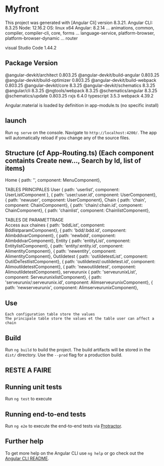 # Myfront

This project was generated with [Angular Cli] version 8.3.21.
Angular CLI: 8.3.25
Node: 12.16.2
OS: linux x64
Angular: 8.2.14
... animations, common, compiler, compiler-cli, core, forms
... language-service, platform-browser, platform-browser-dynamic
... router


visual Studio Code 1.44.2

Package                           Version
-----------------------------------------------------------
@angular-devkit/architect         0.803.25
@angular-devkit/build-angular     0.803.25
@angular-devkit/build-optimizer   0.803.25
@angular-devkit/build-webpack     0.803.25
@angular-devkit/core              8.3.25
@angular-devkit/schematics        8.3.25
@angular/cli                      8.3.25
@ngtools/webpack                  8.3.25
@schematics/angular               8.3.25
@schematics/update                0.803.25
rxjs                              6.4.0
typescript                        3.5.3
webpack                           4.39.2


Angular.material is loaded by definition in app-module.ts (no specific install)

## launch

Run `ng serve` on the console. Navigate to `http://localhost:4200/`. The app will automatically reload if you change any of the source files.


## Structure (cf App-Routing.ts) (Each component containts Create new..., Search by Id, list of items)
Home 
   	  { path: '', component: MenuComponent},

TABLES PRINCIPALES 
	User
		  { path: 'userlist', component: UserListComponent },
		  { path: 'user/:user.id', component: UserComponent},
		  { path: 'newuser', component: UserComponent},
	Chain
		  { path: 'chain', component: ChainComponent},
		  { path: 'chain/:chain.id', component: ChainComponent},
		  { path: 'chainlist', component: ChainlistComponent},


TABLES DE PARAMETTRAGE	
	Access aux chaines
		  { path: 'bddList', component: BddlistparamComponent},
		  { path: 'bdd/:bdd.id', component: AlimbddvarComponent},
		  { path: 'newbdd',  component: AlimbddvarComponent},
	Entity
		  { path: 'entityList', component: EntitylistComponent},
		  { path: 'entity/:entity.id', component: AlimentityComponent},
		  { path: 'newentity',  component: AlimentityComponent},
	Outildetest
		  { path: 'outildetestList', component: OutilDeTestlistComponent},
		  { path: 'outildetest/:outildetest.id', component: AlimoutildetestComponent},
		  { path: 'newoutildetest',  component: AlimoutildetestComponent},
	serveurunix
		  { path: 'serveurunixList', component: ServeurunixlistComponent},
		  { path: 'serveurunix/:serveurunix.id', component: AlimserveurunixComponent},
		  { path: 'newserveurunix',  component: AlimserveurunixComponent},


## Use
	Each configuration table store the values
	The principale table store the values et the table user can affect a chain
	


## Build

Run `ng build` to build the project. The build artifacts will be stored in the `dist/` directory. Use the `--prod` flag for a production build.


## RESTE A FAIRE 

## Running unit tests 

Run `ng test` to execute 

## Running end-to-end tests

Run `ng e2e` to execute the end-to-end tests via [Protractor](http://www.protractortest.org/).

## Further help

To get more help on the Angular CLI use `ng help` or go check out the [Angular CLI README](https://github.com/angular/angular-cli/blob/master/README.md).
